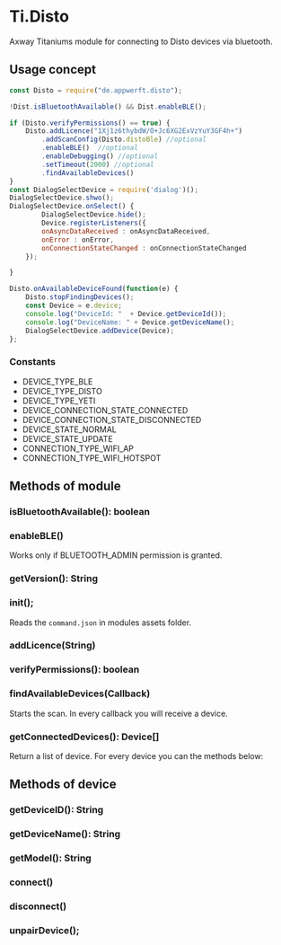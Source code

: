 # Ti.Disto

Axway Titaniums module for connecting to Disto devices via bluetooth.

## Usage concept

```javascript
const Disto = require("de.appwerft.disto");

!Dist.isBluetoothAvailable() && Dist.enableBLE();

if (Disto.verifyPermissions() == true) {
	Disto.addLicence("1Xj1z6thybdW/O+Jc6XG2ExVzYuY3GF4h+")
		.addScanConfig(Disto.distoBle) //optional
		.enableBLE()  //optional
		.enableDebugging() //optional
		.setTimeout(2000) //optional
		.findAvailableDevices() 
}
const DialogSelectDevice = require('dialog')();
DialogSelectDevice.shwo();
DialogSelectDevice.onSelect() {
		DialogSelectDevice.hide();
		Device.registerListeners({
		onAsyncDataReceived : onAsyncDataReceived,
		onError : onError,
		onConnectionStateChanged : onConnectionStateChanged
	});

}

Disto.onAvailableDeviceFound(function(e) {
	Disto.stopFindingDevices();
	const Device = e.device;
	console.log("DeviceId: "  + Device.getDeviceId());
	console.log("DeviceName: " + Device.getDeviceName();
	DialogSelectDevice.addDevice(Device);
};

```
### Constants

- DEVICE\_TYPE\_BLE
- DEVICE\_TYPE\_DISTO
- DEVICE\_TYPE\_YETI
- DEVICE\_CONNECTION\_STATE\_CONNECTED
- DEVICE\_CONNECTION\_STATE\_DISCONNECTED
- DEVICE\_STATE\_NORMAL
- DEVICE\_STATE\_UPDATE
- CONNECTION\_TYPE\_WIFI\_AP
- CONNECTION\_TYPE\_WIFI\_HOTSPOT


## Methods of module
### isBluetoothAvailable(): boolean
### enableBLE()
Works only if BLUETOOTH_ADMIN permission is granted.
### getVersion(): String
### init();
Reads the `command.json` in modules assets folder.
### addLicence(String)
### verifyPermissions(): boolean
### findAvailableDevices(Callback)
Starts the scan. In every callback you will receive a device.
### getConnectedDevices(): Device[]
Return a list of device. For every device you can the methods below:	

## Methods of device

### getDeviceID(): String
### getDeviceName(): String
### getModel(): String
### connect()
### disconnect()
### unpairDevice();